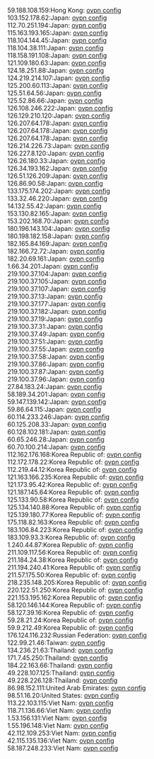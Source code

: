 59.188.108.159:Hong Kong: [ovpn config](vpn/59_188_108_159.ovpn)  
103.152.178.62:Japan: [ovpn config](vpn/103_152_178_62.ovpn)  
112.70.251.194:Japan: [ovpn config](vpn/112_70_251_194.ovpn)  
115.163.193.165:Japan: [ovpn config](vpn/115_163_193_165.ovpn)  
118.104.144.45:Japan: [ovpn config](vpn/118_104_144_45.ovpn)  
118.104.38.111:Japan: [ovpn config](vpn/118_104_38_111.ovpn)  
118.158.191.108:Japan: [ovpn config](vpn/118_158_191_108.ovpn)  
121.109.180.63:Japan: [ovpn config](vpn/121_109_180_63.ovpn)  
124.18.251.88:Japan: [ovpn config](vpn/124_18_251_88.ovpn)  
124.219.214.107:Japan: [ovpn config](vpn/124_219_214_107.ovpn)  
125.200.60.113:Japan: [ovpn config](vpn/125_200_60_113.ovpn)  
125.51.64.56:Japan: [ovpn config](vpn/125_51_64_56.ovpn)  
125.52.86.66:Japan: [ovpn config](vpn/125_52_86_66.ovpn)  
126.108.246.222:Japan: [ovpn config](vpn/126_108_246_222.ovpn)  
126.129.210.120:Japan: [ovpn config](vpn/126_129_210_120.ovpn)  
126.207.64.178:Japan: [ovpn config](vpn/126_207_64_178.ovpn)  
126.207.64.178:Japan: [ovpn config](vpn/126_207_64_178.ovpn)  
126.207.64.178:Japan: [ovpn config](vpn/126_207_64_178.ovpn)  
126.214.226.73:Japan: [ovpn config](vpn/126_214_226_73.ovpn)  
126.227.8.120:Japan: [ovpn config](vpn/126_227_8_120.ovpn)  
126.26.180.33:Japan: [ovpn config](vpn/126_26_180_33.ovpn)  
126.34.193.162:Japan: [ovpn config](vpn/126_34_193_162.ovpn)  
126.51.126.209:Japan: [ovpn config](vpn/126_51_126_209.ovpn)  
126.86.90.58:Japan: [ovpn config](vpn/126_86_90_58.ovpn)  
133.175.174.202:Japan: [ovpn config](vpn/133_175_174_202.ovpn)  
133.32.46.220:Japan: [ovpn config](vpn/133_32_46_220.ovpn)  
14.132.55.42:Japan: [ovpn config](vpn/14_132_55_42.ovpn)  
153.130.82.165:Japan: [ovpn config](vpn/153_130_82_165.ovpn)  
153.202.168.70:Japan: [ovpn config](vpn/153_202_168_70.ovpn)  
180.196.143.104:Japan: [ovpn config](vpn/180_196_143_104.ovpn)  
180.198.182.158:Japan: [ovpn config](vpn/180_198_182_158.ovpn)  
182.165.84.169:Japan: [ovpn config](vpn/182_165_84_169.ovpn)  
182.166.72.72:Japan: [ovpn config](vpn/182_166_72_72.ovpn)  
182.20.69.161:Japan: [ovpn config](vpn/182_20_69_161.ovpn)  
1.66.34.201:Japan: [ovpn config](vpn/1_66_34_201.ovpn)  
219.100.37.104:Japan: [ovpn config](vpn/219_100_37_104.ovpn)  
219.100.37.105:Japan: [ovpn config](vpn/219_100_37_105.ovpn)  
219.100.37.107:Japan: [ovpn config](vpn/219_100_37_107.ovpn)  
219.100.37.13:Japan: [ovpn config](vpn/219_100_37_13.ovpn)  
219.100.37.177:Japan: [ovpn config](vpn/219_100_37_177.ovpn)  
219.100.37.182:Japan: [ovpn config](vpn/219_100_37_182.ovpn)  
219.100.37.19:Japan: [ovpn config](vpn/219_100_37_19.ovpn)  
219.100.37.31:Japan: [ovpn config](vpn/219_100_37_31.ovpn)  
219.100.37.49:Japan: [ovpn config](vpn/219_100_37_49.ovpn)  
219.100.37.51:Japan: [ovpn config](vpn/219_100_37_51.ovpn)  
219.100.37.55:Japan: [ovpn config](vpn/219_100_37_55.ovpn)  
219.100.37.58:Japan: [ovpn config](vpn/219_100_37_58.ovpn)  
219.100.37.86:Japan: [ovpn config](vpn/219_100_37_86.ovpn)  
219.100.37.87:Japan: [ovpn config](vpn/219_100_37_87.ovpn)  
219.100.37.96:Japan: [ovpn config](vpn/219_100_37_96.ovpn)  
27.84.183.24:Japan: [ovpn config](vpn/27_84_183_24.ovpn)  
58.189.34.201:Japan: [ovpn config](vpn/58_189_34_201.ovpn)  
59.147.139.142:Japan: [ovpn config](vpn/59_147_139_142.ovpn)  
59.86.64.115:Japan: [ovpn config](vpn/59_86_64_115.ovpn)  
60.114.233.246:Japan: [ovpn config](vpn/60_114_233_246.ovpn)  
60.125.208.33:Japan: [ovpn config](vpn/60_125_208_33.ovpn)  
60.128.102.181:Japan: [ovpn config](vpn/60_128_102_181.ovpn)  
60.65.246.28:Japan: [ovpn config](vpn/60_65_246_28.ovpn)  
60.70.100.214:Japan: [ovpn config](vpn/60_70_100_214.ovpn)  
112.162.176.168:Korea Republic of: [ovpn config](vpn/112_162_176_168.ovpn)  
112.172.178.22:Korea Republic of: [ovpn config](vpn/112_172_178_22.ovpn)  
112.219.44.12:Korea Republic of: [ovpn config](vpn/112_219_44_12.ovpn)  
121.163.166.235:Korea Republic of: [ovpn config](vpn/121_163_166_235.ovpn)  
121.173.95.42:Korea Republic of: [ovpn config](vpn/121_173_95_42.ovpn)  
121.187.145.64:Korea Republic of: [ovpn config](vpn/121_187_145_64.ovpn)  
125.133.90.58:Korea Republic of: [ovpn config](vpn/125_133_90_58.ovpn)  
125.134.140.88:Korea Republic of: [ovpn config](vpn/125_134_140_88.ovpn)  
125.139.180.77:Korea Republic of: [ovpn config](vpn/125_139_180_77.ovpn)  
175.118.82.163:Korea Republic of: [ovpn config](vpn/175_118_82_163.ovpn)  
183.106.84.223:Korea Republic of: [ovpn config](vpn/183_106_84_223.ovpn)  
183.109.93.3:Korea Republic of: [ovpn config](vpn/183_109_93_3.ovpn)  
1.240.44.87:Korea Republic of: [ovpn config](vpn/1_240_44_87.ovpn)  
211.109.117.56:Korea Republic of: [ovpn config](vpn/211_109_117_56.ovpn)  
211.184.24.38:Korea Republic of: [ovpn config](vpn/211_184_24_38.ovpn)  
211.194.240.41:Korea Republic of: [ovpn config](vpn/211_194_240_41.ovpn)  
211.57.175.50:Korea Republic of: [ovpn config](vpn/211_57_175_50.ovpn)  
218.235.148.205:Korea Republic of: [ovpn config](vpn/218_235_148_205.ovpn)  
220.122.51.250:Korea Republic of: [ovpn config](vpn/220_122_51_250.ovpn)  
221.153.195.162:Korea Republic of: [ovpn config](vpn/221_153_195_162.ovpn)  
58.120.146.144:Korea Republic of: [ovpn config](vpn/58_120_146_144.ovpn)  
58.127.39.16:Korea Republic of: [ovpn config](vpn/58_127_39_16.ovpn)  
59.28.21.24:Korea Republic of: [ovpn config](vpn/59_28_21_24.ovpn)  
59.9.212.49:Korea Republic of: [ovpn config](vpn/59_9_212_49.ovpn)  
176.124.116.232:Russian Federation: [ovpn config](vpn/176_124_116_232.ovpn)  
122.99.21.46:Taiwan: [ovpn config](vpn/122_99_21_46.ovpn)  
134.236.21.63:Thailand: [ovpn config](vpn/134_236_21_63.ovpn)  
171.7.45.250:Thailand: [ovpn config](vpn/171_7_45_250.ovpn)  
184.22.163.66:Thailand: [ovpn config](vpn/184_22_163_66.ovpn)  
49.228.107.125:Thailand: [ovpn config](vpn/49_228_107_125.ovpn)  
49.228.226.128:Thailand: [ovpn config](vpn/49_228_226_128.ovpn)  
86.98.152.111:United Arab Emirates: [ovpn config](vpn/86_98_152_111.ovpn)  
98.51.16.20:United States: [ovpn config](vpn/98_51_16_20.ovpn)  
113.22.103.115:Viet Nam: [ovpn config](vpn/113_22_103_115.ovpn)  
118.71.136.66:Viet Nam: [ovpn config](vpn/118_71_136_66.ovpn)  
1.53.156.131:Viet Nam: [ovpn config](vpn/1_53_156_131.ovpn)  
1.55.196.148:Viet Nam: [ovpn config](vpn/1_55_196_148.ovpn)  
42.112.109.253:Viet Nam: [ovpn config](vpn/42_112_109_253.ovpn)  
42.115.135.136:Viet Nam: [ovpn config](vpn/42_115_135_136.ovpn)  
58.187.248.233:Viet Nam: [ovpn config](vpn/58_187_248_233.ovpn)  
